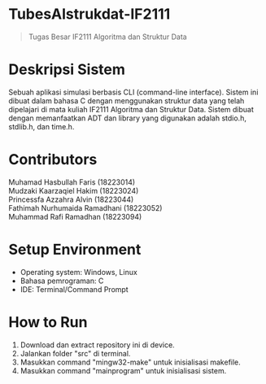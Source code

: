 # TubesAlstrukdat-IF2111
>Tugas Besar IF2111 Algoritma dan Struktur Data


# Deskripsi Sistem
Sebuah aplikasi simulasi berbasis CLI (command-line interface). Sistem ini dibuat dalam bahasa C dengan menggunakan struktur data yang telah dipelajari di mata kuliah IF2111 Algoritma dan Struktur Data. Sistem dibuat dengan memanfaatkan ADT dan library yang digunakan adalah stdio.h, stdlib.h, dan time.h.

# Contributors
Muhamad Hasbullah Faris (18223014)\
Mudzaki Kaarzaqiel Hakim (18223024)\
Princessfa Azzahra Alvin (18223044)\
Fathimah Nurhumaida Ramadhani (18223052)\
Muhammad Rafi Ramadhan (18223094)

# Setup Environment
- Operating system: Windows, Linux
- Bahasa pemrograman: C
- IDE: Terminal/Command Prompt

# How to Run
1. Download dan extract repository ini di device.
2. Jalankan folder "src" di terminal.
3. Masukkan command "mingw32-make" untuk inisialisasi makefile.
4. Masukkan command "mainprogram" untuk inisialisasi sistem.

